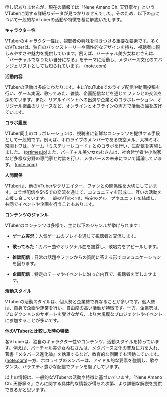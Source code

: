 申し訳ありませんが、現在の情報では「Nene Amano Ch. 天野寧々」というVTuberに関する詳細なデータが見つかりませんでした。そのため、以下の点について一般的なVTuberの活動や特徴を基に解説いたします。

**キャラクター性**

VTuberのキャラクター性は、視聴者の興味を引きつける重要な要素です。多くのVTuberは、独自のバックストーリーや個性的なデザインを持ち、視聴者に親しみやすさや魅力を提供しています。例えば、バーチャル美少女ねむさんは、「バーチャルでなりたい自分になる」をテーマに活動し、メタバース文化のエバンジェリストとしても知られています。 ([note.com](https://note.com/nemchan_nel/n/n0c5ba2b91b5f?utm_source=openai))

**活動内容**

VTuberの活動は多岐にわたります。主にYouTubeでのライブ配信や動画投稿を行い、ゲーム実況、歌ってみた、雑談、企画配信などを通じてファンとの交流を深めています。また、リアルイベントへの出演や企業とのコラボレーション、オリジナル楽曲のリリースなど、オンラインとオフラインの両方で活動の幅を広げています。

**コラボ履歴**

VTuber同士のコラボレーションは、視聴者に新鮮なコンテンツを提供する手段として一般的です。例えば、ホロライブのメンバーである夜空メル、大神ミオ、常闇トワは、ゲーム「ミステリーレコード」とのコラボを行い、生配信を実施しました。 ([prtimes.jp](https://prtimes.jp/main/html/rd/p/000000483.000025121.html?utm_source=openai))また、バーチャル美少女ねむさんは、社会哲学者や小説家など多様な分野の専門家と対談を行い、メタバースの未来について議論しています。 ([note.com](https://note.com/nemchan_nel/n/n0c5ba2b91b5f?utm_source=openai))

**人間関係**

VTuberは、他のVTuberやクリエイター、ファンとの関係性を大切にしています。コラボ配信やSNSでの交流を通じて、コミュニティを形成し、互いの活動を支援し合っています。一部のVTuberは、特定のグループやユニットを結成し、共同でイベントや企画を行うこともあります。

**コンテンツのジャンル**

VTuberのコンテンツは多様で、主に以下のジャンルが挙げられます：

- **ゲーム実況**：人気ゲームのプレイを通じて視聴者と交流します。

- **歌ってみた**：カバー曲やオリジナル曲を披露し、歌唱力をアピールします。

- **雑談配信**：日常の話題やファンからの質問に答える形でコミュニケーションを図ります。

- **企画配信**：特定のテーマやイベントに沿った内容で、視聴者を楽しませます。

**活動スタイル**

VTuberの活動スタイルは、個人勢と企業勢で異なることが多いです。個人勢は、自身で企画や運営を行い、自由度の高い活動が特徴です。一方、企業勢は、プロダクションのサポートを受けながら、より大規模なプロジェクトやイベントに参加することが多いです。

**他のVTuberと比較した時の特徴**

各VTuberは、独自のキャラクター性やコンテンツ、活動スタイルを持っています。例えば、バーチャル美少女ねむさんは、メタバース文化の普及に力を入れ、著書『メタバース進化論』を執筆するなど、教育的な側面でも活動しています。 ([note.com](https://note.com/nemchan_nel/n/nb13764502918?utm_source=openai))一方、ホロライブのメンバーは、アイドル的な要素を強調し、歌やダンス、バラエティ豊かな配信でファンを魅了しています。

以上の情報は、一般的なVTuberの活動や特徴に基づいています。「Nene Amano Ch. 天野寧々」さんに関する具体的な情報が得られ次第、より詳細な解説を提供できるかと思います。 